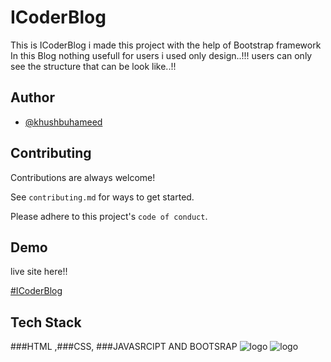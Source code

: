 
# ICoderBlog
This is ICoderBlog i made this project with the help of Bootstrap framework In this Blog nothing usefull for users i used only design..!!! users can only see the structure that can be look like..!!



## Author

- [@khushbuhameed](https://github.com/khushbuhameed)


## Contributing

Contributions are always welcome!

See `contributing.md` for ways to get started.

Please adhere to this project's `code of conduct`.


## Demo

 live site here!!

[#ICoderBlog](https://khushbuhameed.github.io/ICoderBlog/)
## Tech Stack


###HTML ,###CSS, ###JAVASRCIPT AND BOOTSRAP
![logo](https://e7.pngegg.com/pngimages/251/335/png-clipart-website-development-html-cascading-style-sheets-javascript-css3-html-logo-web-design-text-thumbnail.png)
![logo](https://img.freepik.com/premium-vector/bootstrap-flat-logo-vector-illustration_582637-461.jpg)

